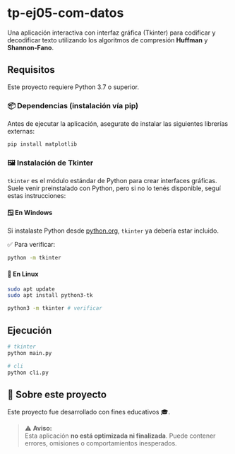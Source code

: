 # tp-ej05-com-datos

Una aplicación interactiva con interfaz gráfica (Tkinter) para codificar y decodificar texto utilizando los algoritmos de compresión **Huffman** y **Shannon-Fano**.

## Requisitos

Este proyecto requiere Python 3.7 o superior.

### 📦 Dependencias (instalación vía pip)

Antes de ejecutar la aplicación, asegurate de instalar las siguientes librerías externas:

```bash
pip install matplotlib
```
### 🖼 Instalación de Tkinter

`tkinter` es el módulo estándar de Python para crear interfaces gráficas. Suele venir preinstalado con Python, pero si no lo tenés disponible, seguí estas instrucciones:

#### 🪟 En Windows

Si instalaste Python desde [python.org](https://www.python.org/), `tkinter` ya debería estar incluido.

✅ Para verificar:

```bash
python -m tkinter
```

#### 🐧 En Linux
```bash
sudo apt update
sudo apt install python3-tk

python3 -m tkinter # verificar
```


## Ejecución
```bash
# tkinter
python main.py 

# cli
python cli.py
```

## 📘 Sobre este proyecto

Este proyecto fue desarrollado con fines educativos 🎓.

> ⚠️ **Aviso:**  
> Esta aplicación **no está optimizada ni finalizada**. Puede contener errores, omisiones o comportamientos inesperados.

